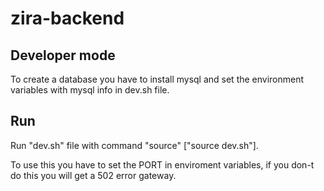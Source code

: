 # zira-backend
## Developer mode
To create a database you have to install mysql and set the environment variables with mysql info in dev.sh file.
## Run
Run "dev.sh" file with command "source" ["source dev.sh"].


To use this you have to set the PORT in enviroment variables, if you don-t do this you will get a 502 error gateway.
